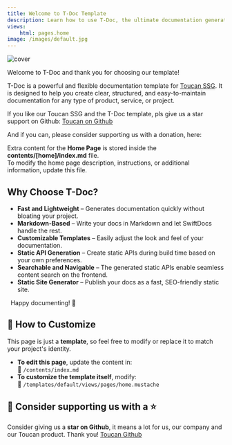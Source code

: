 ```yaml
---
title: Welcome to T-Doc Template
description: Learn how to use T-Doc, the ultimate documentation generator for your projects.
views:
    html: pages.home
image: /images/default.jpg
---
```


![cover](./images/default.jpg)

Welcome to T-Doc and thank you for choosing our template!

T-Doc is a powerful and flexible documentation template for [Toucan SSG](https://toucansites.com). It is designed to help you create clear, structured, and easy-to-maintain documentation for any type of product, service, or project.

If you like our Toucan SSG and the T-Doc template, pls give us a star support on Github: [Toucan on Github](https://github.com/toucansites/toucan)

And if you can, please consider supporting us with a donation, here:

Extra content for the **Home Page** is stored inside the **contents/[home]/index.md** file.  
To modify the home page description, instructions, or additional information, update this file.

## Why Choose T-Doc?

- **Fast and Lightweight** – Generates documentation quickly without bloating your project.
- **Markdown-Based** – Write your docs in Markdown and let SwiftDocs handle the rest.
- **Customizable Templates** – Easily adjust the look and feel of your documentation.
- **Static API Generation** – Create static APIs during build time based on your own preferences.
- **Searchable and Navigable** – The generated static APIs enable seamless content search on the frontend.
- **Static Site Generator** – Publish your docs as a fast, SEO-friendly static site.

&nbsp;
Happy documenting! 🚀

## 🚀 How to Customize

This page is just a **template**, so feel free to modify or replace it to match your project's identity.

- **To edit this page**, update the content in:  
  📂 `/contents/index.md`
- **To customize the template itself**, modify:  
  📂 `/templates/default/views/pages/home.mustache`

## 🙏 Consider supporting us with a ⭐️

Consider giving us a **star on Github**, it means a lot for us, our company and our Toucan product. Thank you! [Toucan Github](https://github.com/toucansites/toucan/)
